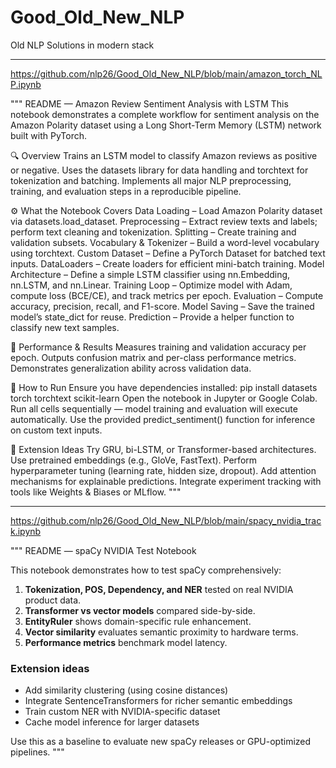 # Good_Old_New_NLP
Old NLP Solutions in modern stack

-------------------------------------------------------------------------------------------------------------------------------

https://github.com/nlp26/Good_Old_New_NLP/blob/main/amazon_torch_NLP.ipynb

"""
README — Amazon Review Sentiment Analysis with LSTM
This notebook demonstrates a complete workflow for sentiment analysis on the Amazon Polarity dataset using a Long Short-Term Memory (LSTM) network built with PyTorch.

🔍 Overview
Trains an LSTM model to classify Amazon reviews as positive or negative.
Uses the datasets library for data handling and torchtext for tokenization and batching.
Implements all major NLP preprocessing, training, and evaluation steps in a reproducible pipeline.

⚙️ What the Notebook Covers
Data Loading – Load Amazon Polarity dataset via datasets.load_dataset.
Preprocessing – Extract review texts and labels; perform text cleaning and tokenization.
Splitting – Create training and validation subsets.
Vocabulary & Tokenizer – Build a word-level vocabulary using torchtext.
Custom Dataset – Define a PyTorch Dataset for batched text inputs.
DataLoaders – Create loaders for efficient mini-batch training.
Model Architecture – Define a simple LSTM classifier using nn.Embedding, nn.LSTM, and nn.Linear.
Training Loop – Optimize model with Adam, compute loss (BCE/CE), and track metrics per epoch.
Evaluation – Compute accuracy, precision, recall, and F1-score.
Model Saving – Save the trained model’s state_dict for reuse.
Prediction – Provide a helper function to classify new text samples.

🧪 Performance & Results
Measures training and validation accuracy per epoch.
Outputs confusion matrix and per-class performance metrics.
Demonstrates generalization ability across validation data.

💾 How to Run
Ensure you have dependencies installed:
pip install datasets torch torchtext scikit-learn
Open the notebook in Jupyter or Google Colab.
Run all cells sequentially — model training and evaluation will execute automatically.
Use the provided predict_sentiment() function for inference on custom text inputs.

🚀 Extension Ideas
Try GRU, bi-LSTM, or Transformer-based architectures.
Use pretrained embeddings (e.g., GloVe, FastText).
Perform hyperparameter tuning (learning rate, hidden size, dropout).
Add attention mechanisms for explainable predictions.
Integrate experiment tracking with tools like Weights & Biases or MLflow.
"""

-------------------------------------------------------------------------------------------------------------------------------

https://github.com/nlp26/Good_Old_New_NLP/blob/main/spacy_nvidia_track.ipynb

"""
README — spaCy NVIDIA Test Notebook

This notebook demonstrates how to test spaCy comprehensively:

1. **Tokenization, POS, Dependency, and NER** tested on real NVIDIA product data.
2. **Transformer vs vector models** compared side-by-side.
3. **EntityRuler** shows domain-specific rule enhancement.
4. **Vector similarity** evaluates semantic proximity to hardware terms.
5. **Performance metrics** benchmark model latency.

### Extension ideas
- Add similarity clustering (using cosine distances)
- Integrate SentenceTransformers for richer semantic embeddings
- Train custom NER with NVIDIA-specific dataset
- Cache model inference for larger datasets

Use this as a baseline to evaluate new spaCy releases or GPU-optimized pipelines.
"""
